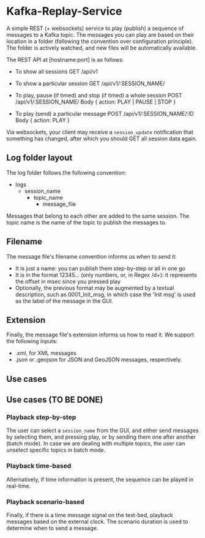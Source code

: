 # Kafka-Replay-Service

A simple REST (+ websockets) service to play (publish) a sequence of messages to a Kafka topic. The messages you can play are based on their location in a folder (following the convention over configuration principle). The folder is actively watched, and new files will be automatically available.

The REST API at [hostname:port] is as follows:

- To show all sessions
GET /api/v1

- To show a particular session
GET /api/v1/:SESSION_NAME/

- To play, pause (if timed) and stop (if timed) a whole session
POST /api/v1/:SESSION_NAME/
Body { action: PLAY | PAUSE | STOP }

- To play (send) a particular message
POST /api/v1/:SESSION_NAME/:ID
Body { action: PLAY }

Via websockets, your client may receive a `session_update` notification that something has changed, after which you should GET all session data again.

## Log folder layout

The log folder follows the following convention:

- logs
  - session_name
    - topic_name
      - message_file

Messages that belong to each other are added to the same session. The topic name is the name of the topic to publish the messages to.

## Filename
The message file's filename convention informs us when to send it:
- It is just a name: you can publish them step-by-step or all in one go
- It is in the format 12345... (only numbers, or, in Regex /d+): it represents the offset in msec since you pressed play
- Optionally, the previous format may be augmented by a textual description, such as 0001_Init_msg, in which case the 'Init msg' is used as the label of the message in the GUI.

## Extension
Finally, the message file's extension informs us how to read it. We support the following inputs:
- .xml, for XML messages
- .json or .geojson for JSON and GeoJSON messages, respectively.

## Use cases


## Use cases (TO BE DONE)

### Playback step-by-step

The user can select a `session_name` from the GUI, and either send messages by selecting them, and pressing play, or by sending them one after another (batch mode).
In case we are dealing with multiple topics, the user can unselect specific topics in batch mode.

### Playback time-based

Alternatively, if time information is present, the sequence can be played in real-time.

### Playback scenario-based

Finally, if there is a time message signal on the test-bed, playback messages based on the external clock. The scenario duration is used to determine when to send a message.